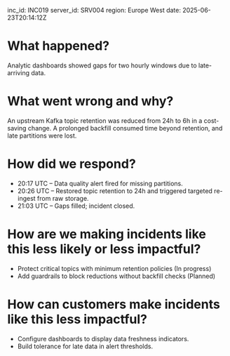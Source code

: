 inc_id: INC019
server_id: SRV004
region: Europe West
date: 2025-06-23T20:14:12Z

# What happened?
Analytic dashboards showed gaps for two hourly windows due to late-arriving data.

# What went wrong and why?
An upstream Kafka topic retention was reduced from 24h to 6h in a cost-saving change. A prolonged backfill consumed time beyond retention, and late partitions were lost.

# How did we respond?
* 20:17 UTC – Data quality alert fired for missing partitions.
* 20:26 UTC – Restored topic retention to 24h and triggered targeted re-ingest from raw storage.
* 21:03 UTC – Gaps filled; incident closed.

# How are we making incidents like this less likely or less impactful?
* Protect critical topics with minimum retention policies (In progress)
* Add guardrails to block reductions without backfill checks (Planned)

# How can customers make incidents like this less impactful?
* Configure dashboards to display data freshness indicators.
* Build tolerance for late data in alert thresholds.
